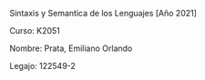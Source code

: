 Sintaxis y Semantica de los Lenguajes [Año 2021]

Curso: K2051

Nombre: Prata, Emiliano Orlando

Legajo: 122549-2

